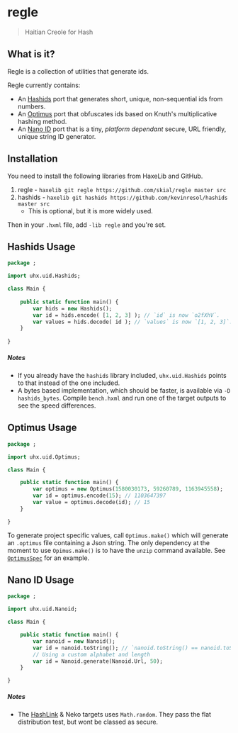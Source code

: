 # regle

> Haitian Creole for Hash

## What is it?

Regle is a collection of utilities that generate ids.

Regle currently contains:
	
- An [Hashids] port that generates short, unique, non-sequential ids from numbers.
- An [Optimus] port that obfuscates ids based on Knuth's multiplicative hashing method.
- An [Nano ID] port that is a tiny, _platform dependant_ secure, URL friendly, unique string ID generator.

## Installation

You need to install the following libraries from HaxeLib and GitHub.

1. regle - `haxelib git regle https://github.com/skial/regle master src`
2. hashids - `haxelib git hashids https://github.com/kevinresol/hashids master src`
	+ This is optional, but it is more widely used.

Then in your `.hxml` file, add `-lib regle` and you're set.

## Hashids Usage

```Haxe
package ;

import uhx.uid.Hashids;

class Main {
	
	public static function main() {
		var hids = new Hashids();
		var id = hids.encode( [1, 2, 3] ); // `id` is now `o2fXhV`.
		var values = hids.decode( id ); // `values` is now `[1, 2, 3]`.
	}
	
}
```

##### Notes

+ If you already have the `hashids` library included, `uhx.uid.Hashids` points to that instead of the one included.
+ A bytes based implementation, which should be faster, is available via `-D hashids_bytes`. Compile `bench.hxml` and run one of the target outputs to see the speed differences.

## Optimus Usage 

```Haxe
package ;

import uhx.uid.Optimus;

class Main {

	public static function main() {
		var optimus = new Optimus(1580030173, 59260789, 1163945558);
		var id = optimus.encode(15); // 1103647397
		var value = optimus.decode(id); // 15
	}

}
```

To generate project specific values, call `Optimus.make()` which will generate an `.optimus` file containing a Json string. The only
dependency at the moment to use `Opimus.make()` is to have the `unzip` command available. See [`OptimusSpec`](https://github.com/skial/regle/blob/master/tests/OptimusSpec.hx#L80) for an example.

## Nano ID Usage
```Haxe
package ;

import uhx.uid.Nanoid;

class Main {

	public static function main() {
		var nanoid = new Nanoid();
		var id = nanoid.toString(); // `nanoid.toString() == nanoid.toString()` == true.
		// Using a custom alphabet and length
		var id = Nanoid.generate(Nanoid.Url, 50);
	}

}
```

##### Notes

+ The [HashLink](https://github.com/HaxeFoundation/hashlink/blob/master/src/std/random.c) & Neko targets uses `Math.random`. They pass the flat distribution test, but wont be classed as secure.

[Hashids]: http://hashids.org/ "Generate short, unique, non-sequential ids"
[Optimus]: https://github.com/jenssegers/optimus "Id obfuscation based on Knuth's multiplicative hashing method"
[Nano ID]: https://github.com/ai/nanoid "Tiny, secure, URL friendly, unique string ID generator"